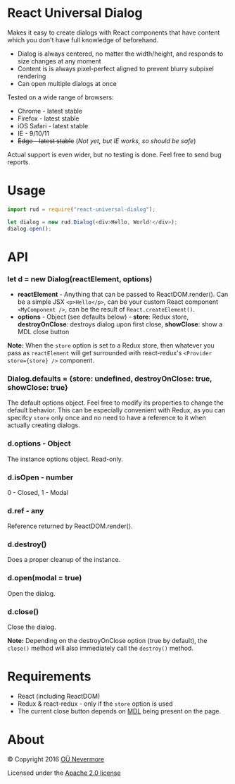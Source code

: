 # React Universal Dialog

Makes it easy to create dialogs with React components that have content which you don't have full knowledge of beforehand.

- Dialog is always centered, no matter the width/height, and responds to size changes at any moment
- Content is is always pixel-perfect aligned to prevent blurry subpixel rendering
- Can open multiple dialogs at once

Tested on a wide range of browsers:

- Chrome - latest stable
- Firefox - latest stable
- iOS Safari - latest stable
- IE - 9/10/11
- ~~Edge - latest stable~~ (*Not yet, but IE works, so should be safe*)

Actual support is even wider, but no testing is done. Feel free to send bug reports.

# Usage

```javascript
import rud = require("react-universal-dialog");

let dialog = new rud.Dialog(<div>Hello, World!</div>);
dialog.open();
```

# API

### let d = new Dialog(reactElement, options)

- **reactElement** - Anything that can be passed to ReactDOM.render(). Can be a simple JSX `<p>Hello</p>`, can be your custom React component `<MyComponent />`, can be the result of `React.createElement()`.
- **options** - Object (see defaults below) - **store**: Redux store, **destroyOnClose**: destroys dialog upon first close, **showClose**: show a MDL close button

**Note:** When the `store` option is set to a Redux store, then whatever you pass as `reactElement` will get surrounded with react-redux's `<Provider store={store} />` component.

### Dialog.defaults = {store: undefined, destroyOnClose: true, showClose: true}

The default options object. Feel free to modify its properties to change the default behavior. This can be especially convenient with Redux, as you can specifcy `store` only once and no need to have a reference to it when actually creating dialogs.

### d.options - Object

The instance options object. Read-only.

### d.isOpen - number

0 - Closed, 1 - Modal

### d.ref - any

Reference returned by ReactDOM.render().

### d.destroy()

Does a proper cleanup of the instance.

### d.open(modal = true)

Open the dialog.

### d.close()

Close the dialog.

**Note:** Depending on the destroyOnClose option (true by default), the `close()` method will also immediately call the `destroy()` method.

# Requirements

- React (including ReactDOM)
- Redux & react-redux - only if the `store` option is used
- The current close button depends on [MDL](https://getmdl.io/) being present on the page.

# About

© Copyright 2016 [OÜ Nevermore](https://www.nevermore.ee)

Licensed under the [Apache 2.0 license](http://www.apache.org/licenses/LICENSE-2.0)